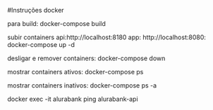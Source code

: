 #Instruções docker

para build:
docker-compose build

subir containers api:http://localhost:8180 app: http://localhost:8080:
docker-compose up -d

desligar e remover containers:
docker-compose down

mostrar containers ativos:
docker-compose ps

mostrar containers inativos:
docker-compose ps -a

docker exec -it alurabank ping alurabank-api
